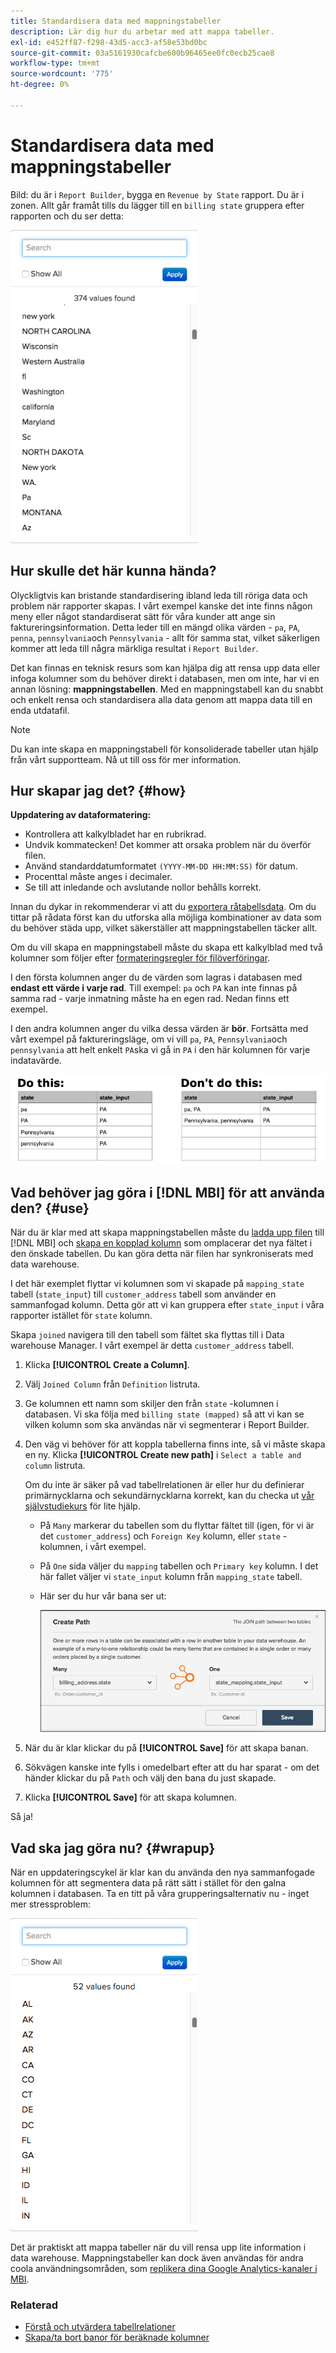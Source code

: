 ```yaml
---
title: Standardisera data med mappningstabeller
description: Lär dig hur du arbetar med att mappa tabeller.
exl-id: e452ff87-f298-43d5-acc3-af58e53bd0bc
source-git-commit: 03a5161930cafcbe600b96465ee0fc0ecb25cae8
workflow-type: tm+mt
source-wordcount: '775'
ht-degree: 0%

---
```


# Standardisera data med mappningstabeller

Bild: du är i `Report Builder`, bygga en `Revenue by State` rapport. Du är i zonen. Allt går framåt tills du lägger till en `billing state` gruppera efter rapporten och du ser detta:

![](../../assets/Messy_State_Segments.png)

## Hur skulle det här kunna hända?

Olyckligtvis kan bristande standardisering ibland leda till röriga data och problem när rapporter skapas. I vårt exempel kanske det inte finns någon meny eller något standardiserat sätt för våra kunder att ange sin faktureringsinformation. Detta leder till en mängd olika värden - `pa`, `PA`, `penna`, `pennsylvania`och `Pennsylvania` - allt för samma stat, vilket säkerligen kommer att leda till några märkliga resultat i `Report Builder`.

Det kan finnas en teknisk resurs som kan hjälpa dig att rensa upp data eller infoga kolumner som du behöver direkt i databasen, men om inte, har vi en annan lösning: **mappningstabellen**. Med en mappningstabell kan du snabbt och enkelt rensa och standardisera alla data genom att mappa data till en enda utdatafil.

>[!NOTE]
>
>Du kan inte skapa en mappningstabell för konsoliderade tabeller utan hjälp från vårt supportteam. Nå ut till oss för mer information.

## Hur skapar jag det? {#how}

**Uppdatering av dataformatering:**

* Kontrollera att kalkylbladet har en rubrikrad.
* Undvik kommatecken! Det kommer att orsaka problem när du överför filen.
* Använd standarddatumformatet `(YYYY-MM-DD HH:MM:SS)` för datum.
* Procenttal måste anges i decimaler.
* Se till att inledande och avslutande nollor behålls korrekt.

Innan du dykar in rekommenderar vi att du [exportera råtabellsdata](../../tutorials/export-raw-data.md). Om du tittar på rådata först kan du utforska alla möjliga kombinationer av data som du behöver städa upp, vilket säkerställer att mappningstabellen täcker allt.

Om du vill skapa en mappningstabell måste du skapa ett kalkylblad med två kolumner som följer efter [formateringsregler för filöverföringar](../../data-analyst/importing-data/connecting-data/using-file-uploader.md).

I den första kolumnen anger du de värden som lagras i databasen med **endast ett värde i varje rad**. Till exempel: `pa` och `PA` kan inte finnas på samma rad - varje inmatning måste ha en egen rad. Nedan finns ett exempel.

I den andra kolumnen anger du vilka dessa värden är **bör**. Fortsätta med vårt exempel på faktureringsläge, om vi vill `pa`, `PA`, `Pennsylvania`och `pennsylvania` att helt enkelt `PA`ska vi gå in `PA` i den här kolumnen för varje indatavärde.

![](../../assets/Mapping_table_examples.jpg)

## Vad behöver jag göra i [!DNL MBI] för att använda den? {#use}

När du är klar med att skapa mappningstabellen måste du [ladda upp filen](../../data-analyst/importing-data/connecting-data/using-file-uploader.md) till [!DNL MBI] och [skapa en kopplad kolumn](../../data-analyst/data-warehouse-mgr/calc-column-types.md) som omplacerar det nya fältet i den önskade tabellen. Du kan göra detta när filen har synkroniserats med data warehouse.

I det här exemplet flyttar vi kolumnen som vi skapade på `mapping_state` tabell (`state_input`) till `customer_address` tabell som använder en sammanfogad kolumn. Detta gör att vi kan gruppera efter `state_input` i våra rapporter istället för `state` kolumn.

Skapa `joined` navigera till den tabell som fältet ska flyttas till i Data warehouse Manager. I vårt exempel är detta `customer_address` tabell.

1. Klicka **[!UICONTROL Create a Column]**.
1. Välj `Joined Column` från `Definition` listruta.
1. Ge kolumnen ett namn som skiljer den från `state` -kolumnen i databasen. Vi ska följa med `billing state (mapped)` så att vi kan se vilken kolumn som ska användas när vi segmenterar i Report Builder.
1. Den väg vi behöver för att koppla tabellerna finns inte, så vi måste skapa en ny. Klicka **[!UICONTROL Create new path]**  i `Select a table and column` listruta.

   Om du inte är säker på vad tabellrelationen är eller hur du definierar primärnycklarna och sekundärnycklarna korrekt, kan du checka ut [vår självstudiekurs](../../data-analyst/data-warehouse-mgr/create-paths-calc-columns.md) för lite hjälp.

   * På `Many` markerar du tabellen som du flyttar fältet till (igen, för vi är det `customer_address`) och `Foreign Key` kolumn, eller `state` -kolumnen, i vårt exempel.
   * På `One` sida väljer du `mapping` tabellen och `Primary key` kolumn. I det här fallet väljer vi `state_input` kolumn från `mapping_state` tabell.
   * Här ser du hur vår bana ser ut:

      ![](../../assets/State_Mapping_Path.png)

1. När du är klar klickar du på **[!UICONTROL Save]** för att skapa banan.
1. Sökvägen kanske inte fylls i omedelbart efter att du har sparat - om det händer klickar du på `Path` och välj den bana du just skapade.
1. Klicka **[!UICONTROL Save]** för att skapa kolumnen.

Så ja!

## Vad ska jag göra nu? {#wrapup}

När en uppdateringscykel är klar kan du använda den nya sammanfogade kolumnen för att segmentera data på rätt sätt i stället för den galna kolumnen i databasen. Ta en titt på våra grupperingsalternativ nu - inget mer stressproblem:

![](../../assets/Clean_State_Segments.png)

Det är praktiskt att mappa tabeller när du vill rensa upp lite information i data warehouse. Mappningstabeller kan dock även användas för andra coola användningsområden, som [replikera dina Google Analytics-kanaler i MBI](../data-warehouse-mgr/rep-google-analytics-channels.md).

### Relaterad

* [Förstå och utvärdera tabellrelationer](../data-warehouse-mgr/table-relationships.md)
* [Skapa/ta bort banor för beräknade kolumner](../data-warehouse-mgr/create-paths-calc-columns.md)
